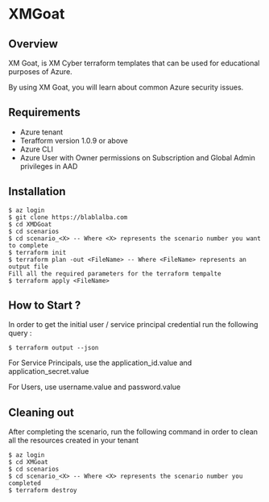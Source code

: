 # XMGoat 
[](./xmgoat.png=100x20)

## Overview
XM Goat, is XM Cyber terraform templates that can be used for educational purposes of Azure. 

By using XM Goat, you will learn about common Azure security issues.

## Requirements
* Azure tenant
* Terafform version 1.0.9 or above
* Azure CLI
* Azure User with Owner permissions on Subscription and Global Admin privileges in AAD

## Installation
```
$ az login
$ git clone https://blablalba.com
$ cd XMDGoat
$ cd scenarios
$ cd scenario_<X> -- Where <X> represents the scenario number you want to complete
$ terraform init
$ terraform plan -out <FileName> -- Where <FileName> represents an output file
Fill all the required parameters for the terraform tempalte
$ terraform apply <FileName>
```

## How to Start ?
In order to get the initial user / service principal credential run the following query :
```
$ terraform output --json
```
For Service Principals, use the application_id.value and application_secret.value

For Users, use username.value and password.value



## Cleaning out
After completing the scenario, run the following command in order to clean all the resources created in your tenant
```
$ az login
$ cd XMGoat
$ cd scenarios
$ cd scenario_<X> -- Where <X> represents the scenario number you completed
$ terraform destroy
```
